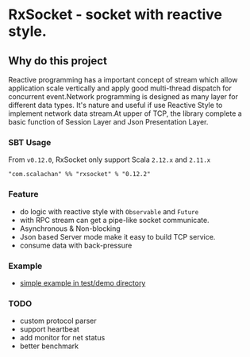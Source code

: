 # RxSocket - socket with reactive style.

## Why do this project
Reactive programming has a important concept of stream which allow application scale vertically and apply good multi-thread dispatch for concurrent event.Network programming is designed as many layer for different data types. It's nature and useful if use Reactive Style to implement network data stream.At upper of TCP, the library complete a basic function of Session Layer and Json Presentation Layer.

### SBT Usage
From `v0.12.0`, RxSocket only support Scala `2.12.x` and `2.11.x`
```
"com.scalachan" %% "rxsocket" % "0.12.2"
```

### Feature
- do logic with reactive style with `Observable` and `Future`
- with RPC stream can get a pipe-like socket communicate.
- Asynchronous & Non-blocking
- Json based Server mode make it easy to build TCP service.
- consume data with back-pressure

### Example
- [simple example in test/demo directory](https://github.com/LoranceChen/RxSocket/tree/master/src/test/scala/demo)

### TODO
- custom protocol parser
- support heartbeat
- add monitor for net status
- better benchmark